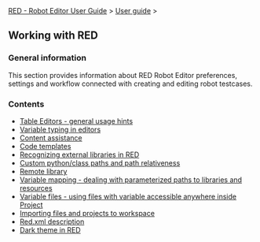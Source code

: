 <html>
<head>
<link href="PLUGINS_ROOT/org.robotframework.ide.eclipse.main.plugin.doc.user/help/style.css" rel="stylesheet" type="text/css"/>
</head>
<body>
<a href="RED/../../../help/index.html">RED - Robot Editor User Guide</a> &gt; <a href="RED/../../../help/user_guide/user_guide.html">User guide</a> &gt; 
<h2>Working with RED</h2>
<h3>General information</h3>
<p>This section provides information about RED Robot Editor preferences, settings and workflow connected with creating and editing robot testcases. 
</p>
<h3>Contents</h3>
<ul>
<li><a href="RED/../../../help/user_guide/working_with_RED/table_general.html">Table Editors - general usage hints</a>
</li>
<li><a href="RED/../../../help/user_guide/working_with_RED/variable_typing.html">Variable typing in editors</a>
</li>
<li><a href="RED/../../../help/user_guide/working_with_RED/content_assist.html">Content assistance</a>
</li>
<li><a href="RED/../../../help/user_guide/working_with_RED/code_templates.html">Code templates</a>
</li>
<li><a href="RED/../../../help/user_guide/working_with_RED/libs.html">Recognizing external libraries in RED</a>
</li>
<li><a href="RED/../../../help/user_guide/working_with_RED/custom_paths_relatve.html">Custom python/class paths and path relativeness</a>
</li>
<li><a href="RED/../../../help/user_guide/working_with_RED/remote_library.html">Remote library</a>
</li>
<li><a href="RED/../../../help/user_guide/working_with_RED/variable_mapping.html">Variable mapping - dealing with parameterized paths to libraries and resources</a>
</li>
<li><a href="RED/../../../help/user_guide/working_with_RED/variable_files.html">Variable files - using files with variable accessible anywhere inside Project</a>
</li>
<li><a href="RED/../../../help/user_guide/working_with_RED/importing.html">Importing files and projects to workspace</a>
</li>
<li><a href="RED/../../../help/user_guide/working_with_RED/red_xml.html">Red.xml description</a>
</li>
<li><a href="RED/../../../help/user_guide/working_with_RED/dark_theme.html">Dark theme in RED</a>
</li>
</ul>
</body>
</html>